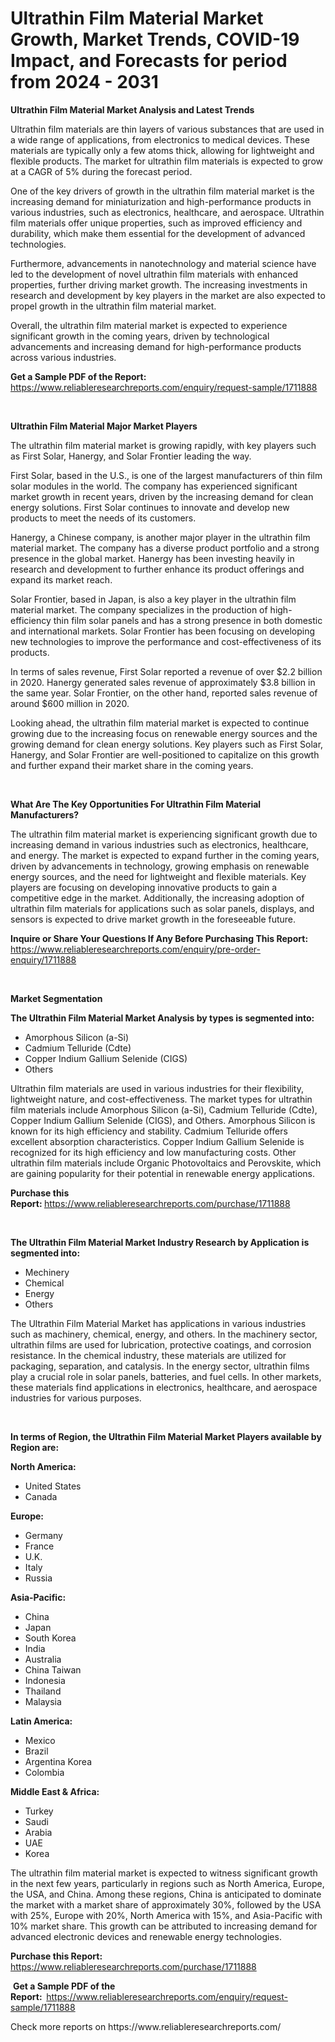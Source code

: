 <p><h1>Ultrathin Film Material Market Growth, Market Trends, COVID-19 Impact, and Forecasts for period from 2024 - 2031</h1></p><p><strong>Ultrathin Film Material Market Analysis and Latest Trends</strong></p>
<p><p>Ultrathin film materials are thin layers of various substances that are used in a wide range of applications, from electronics to medical devices. These materials are typically only a few atoms thick, allowing for lightweight and flexible products. The market for ultrathin film materials is expected to grow at a CAGR of 5% during the forecast period.</p><p>One of the key drivers of growth in the ultrathin film material market is the increasing demand for miniaturization and high-performance products in various industries, such as electronics, healthcare, and aerospace. Ultrathin film materials offer unique properties, such as improved efficiency and durability, which make them essential for the development of advanced technologies.</p><p>Furthermore, advancements in nanotechnology and material science have led to the development of novel ultrathin film materials with enhanced properties, further driving market growth. The increasing investments in research and development by key players in the market are also expected to propel growth in the ultrathin film material market.</p><p>Overall, the ultrathin film material market is expected to experience significant growth in the coming years, driven by technological advancements and increasing demand for high-performance products across various industries.</p></p>
<p><strong>Get a Sample PDF of the Report:&nbsp;</strong> <a href="https://www.reliableresearchreports.com/enquiry/request-sample/1711888">https://www.reliableresearchreports.com/enquiry/request-sample/1711888</a></p>
<p>&nbsp;</p>
<p><strong>Ultrathin Film Material Major Market Players</strong></p>
<p><p>The ultrathin film material market is growing rapidly, with key players such as First Solar, Hanergy, and Solar Frontier leading the way. </p><p>First Solar, based in the U.S., is one of the largest manufacturers of thin film solar modules in the world. The company has experienced significant market growth in recent years, driven by the increasing demand for clean energy solutions. First Solar continues to innovate and develop new products to meet the needs of its customers.</p><p>Hanergy, a Chinese company, is another major player in the ultrathin film material market. The company has a diverse product portfolio and a strong presence in the global market. Hanergy has been investing heavily in research and development to further enhance its product offerings and expand its market reach.</p><p>Solar Frontier, based in Japan, is also a key player in the ultrathin film material market. The company specializes in the production of high-efficiency thin film solar panels and has a strong presence in both domestic and international markets. Solar Frontier has been focusing on developing new technologies to improve the performance and cost-effectiveness of its products.</p><p>In terms of sales revenue, First Solar reported a revenue of over $2.2 billion in 2020. Hanergy generated sales revenue of approximately $3.8 billion in the same year. Solar Frontier, on the other hand, reported sales revenue of around $600 million in 2020.</p><p>Looking ahead, the ultrathin film material market is expected to continue growing due to the increasing focus on renewable energy sources and the growing demand for clean energy solutions. Key players such as First Solar, Hanergy, and Solar Frontier are well-positioned to capitalize on this growth and further expand their market share in the coming years.</p></p>
<p>&nbsp;</p>
<p><strong>What Are The Key Opportunities For Ultrathin Film Material Manufacturers?</strong></p>
<p><p>The ultrathin film material market is experiencing significant growth due to increasing demand in various industries such as electronics, healthcare, and energy. The market is expected to expand further in the coming years, driven by advancements in technology, growing emphasis on renewable energy sources, and the need for lightweight and flexible materials. Key players are focusing on developing innovative products to gain a competitive edge in the market. Additionally, the increasing adoption of ultrathin film materials for applications such as solar panels, displays, and sensors is expected to drive market growth in the foreseeable future.</p></p>
<p><strong>Inquire or Share Your Questions If Any Before Purchasing This Report:</strong> <a href="https://www.reliableresearchreports.com/enquiry/pre-order-enquiry/1711888">https://www.reliableresearchreports.com/enquiry/pre-order-enquiry/1711888</a></p>
<p>&nbsp;</p>
<p><strong>Market Segmentation</strong></p>
<p><strong>The Ultrathin Film Material Market Analysis by types is segmented into:</strong></p>
<p><ul><li>Amorphous Silicon (a-Si)</li><li>Cadmium Telluride (Cdte)</li><li>Copper Indium Gallium Selenide (CIGS)</li><li>Others</li></ul></p>
<p><p>Ultrathin film materials are used in various industries for their flexibility, lightweight nature, and cost-effectiveness. The market types for ultrathin film materials include Amorphous Silicon (a-Si), Cadmium Telluride (Cdte), Copper Indium Gallium Selenide (CIGS), and Others. Amorphous Silicon is known for its high efficiency and stability. Cadmium Telluride offers excellent absorption characteristics. Copper Indium Gallium Selenide is recognized for its high efficiency and low manufacturing costs. Other ultrathin film materials include Organic Photovoltaics and Perovskite, which are gaining popularity for their potential in renewable energy applications.</p></p>
<p><strong>Purchase this Report:&nbsp;</strong><a href="https://www.reliableresearchreports.com/purchase/1711888">https://www.reliableresearchreports.com/purchase/1711888</a></p>
<p>&nbsp;</p>
<p><strong>The Ultrathin Film Material Market Industry Research by Application is segmented into:</strong></p>
<p><ul><li>Mechinery</li><li>Chemical</li><li>Energy</li><li>Others</li></ul></p>
<p><p>The Ultrathin Film Material Market has applications in various industries such as machinery, chemical, energy, and others. In the machinery sector, ultrathin films are used for lubrication, protective coatings, and corrosion resistance. In the chemical industry, these materials are utilized for packaging, separation, and catalysis. In the energy sector, ultrathin films play a crucial role in solar panels, batteries, and fuel cells. In other markets, these materials find applications in electronics, healthcare, and aerospace industries for various purposes.</p></p>
<p>&nbsp;</p>
<p><strong>In terms of Region, the Ultrathin Film Material Market Players available by Region are:</strong></p>
<p>
    <p> <strong> North America: </strong>
        <ul>
            <li>United States</li>
            <li>Canada</li>
        </ul>
        </p> 
    <p> <strong> Europe: </strong>
        <ul>
            <li>Germany</li>
            <li>France</li>
            <li>U.K.</li>
            <li>Italy</li>
            <li>Russia</li>
        </ul>
        </p> 
    <p> <strong> Asia-Pacific: </strong>
        <ul>
            <li>China</li>
            <li>Japan</li>
            <li>South Korea</li>
            <li>India</li>
            <li>Australia</li>
            <li>China Taiwan</li>
            <li>Indonesia</li>
            <li>Thailand</li>
            <li>Malaysia</li>
        </ul>
        </p> 
    <p> <strong> Latin America: </strong>
        <ul>
            <li>Mexico</li>
            <li>Brazil</li>
            <li>Argentina Korea</li>
            <li>Colombia</li>
        </ul>
        </p> 
    <p> <strong> Middle East & Africa: </strong>
        <ul>
            <li>Turkey</li>
            <li>Saudi</li>
            <li>Arabia</li>
            <li>UAE</li>
            <li>Korea</li>
        </ul>
    </p>
    </p>
<p><p>The ultrathin film material market is expected to witness significant growth in the next few years, particularly in regions such as North America, Europe, the USA, and China. Among these regions, China is anticipated to dominate the market with a market share of approximately 30%, followed by the USA with 25%, Europe with 20%, North America with 15%, and Asia-Pacific with 10% market share. This growth can be attributed to increasing demand for advanced electronic devices and renewable energy technologies.</p></p>
<p><strong>Purchase this Report: </strong><a href="https://www.reliableresearchreports.com/purchase/1711888">https://www.reliableresearchreports.com/purchase/1711888</a></p>
<p>&nbsp;<strong>Get a Sample PDF of the Report:&nbsp;&nbsp;</strong><a href="https://www.reliableresearchreports.com/enquiry/request-sample/1711888">https://www.reliableresearchreports.com/enquiry/request-sample/1711888</a></p>
<p><strong></strong></p>
<p>Check more reports on https://www.reliableresearchreports.com/</p>